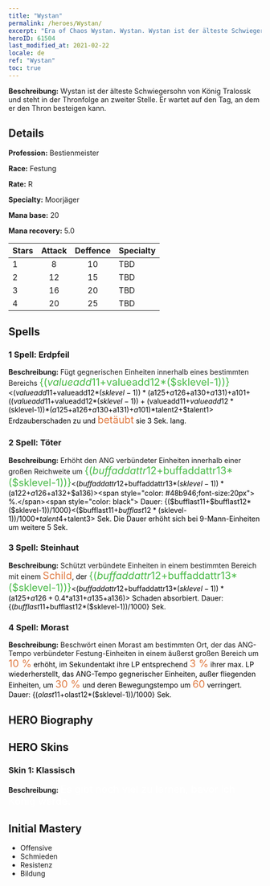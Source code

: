 ```yaml
---
title: "Wystan"
permalink: /heroes/Wystan/
excerpt: "Era of Chaos Wystan. Wystan. Wystan ist der älteste Schwiegersohn von König Tralossk und steht in der Thronfolge an zweiter Stelle. Er wartet auf den Tag, an dem er den Thron besteigen kann."
heroID: 61504
last_modified_at: 2021-02-22
locale: de
ref: "Wystan"
toc: true
---
```

 **Beschreibung:** Wystan ist der älteste Schwiegersohn von König Tralossk und steht in der Thronfolge an zweiter Stelle. Er wartet auf den Tag, an dem er den Thron besteigen kann.
## Details
 **Profession:** Bestienmeister

 **Race:** Festung

 **Rate:** R

 **Specialty:** Moorjäger

 **Mana base:** 20

 **Mana recovery:** 5.0


  | Stars   |     Attack     |    Deffence    |      Specialty     |
  |---------|:---------------:|:---------------:|--------------------|
  |    1    | 8 | 10 | TBD |
  |    2    | 12 | 15 | TBD |
  |    3    | 16 | 20 | TBD |
  |    4    | 20 | 25 | TBD |

## Spells
### 1 Spell: Erdpfeil
 **Beschreibung:** Fügt gegnerischen Einheiten innerhalb eines bestimmten Bereichs <span style="color: #48b946;font-size:20px">{($valueadd11+$valueadd12*($sklevel-1))}</span><span style="color: black"><($valueadd11+$valueadd12*($sklevel-1))*($a125+$a126+$a130+$a131)+$a101+(($valueadd11+$valueadd12*($sklevel-1))+($valueadd11+$valueadd12*($sklevel-1))*($a125+$a126+$a130+$a131)+$a101)*$talent2+$talent1> Erdzauberschaden zu und <span style="color: #e07c44;font-size:20px">betäubt</span><span style="color: black"> sie 3 Sek. lang.

### 2 Spell: Töter
 **Beschreibung:** Erhöht den ANG verbündeter Einheiten innerhalb einer großen Reichweite um <span style="color: #48b946;font-size:20px">{($buffaddattr12+$buffaddattr13*($sklevel-1))}</span><span style="color: black"><($buffaddattr12+$buffaddattr13*($sklevel-1))*($a122+$a126+$a132+$a136)><span style="color: #48b946;font-size:20px"> %.</span><span style="color: black"> Dauer: {($bufflast11+$bufflast12*($sklevel-1))/1000}<($bufflast11+$bufflast12*($sklevel-1))/1000*$talent4+$talent3> Sek. Die Dauer erhöht sich bei 9-Mann-Einheiten um weitere 5 Sek.

### 3 Spell: Steinhaut
 **Beschreibung:** Schützt verbündete Einheiten in einem bestimmten Bereich mit einem <span style="color: #e07c44;font-size:20px">Schild</span><span style="color: black">, der <span style="color: #48b946;font-size:20px">{($buffaddattr12+$buffaddattr13*($sklevel-1))}</span><span style="color: black"><($buffaddattr12+$buffaddattr13*($sklevel-1))*($a125+$a126+0.4*$a131+$a135+$a136)> Schaden absorbiert. Dauer: {($bufflast11+$bufflast12*($sklevel-1))/1000} Sek.

### 4 Spell: Morast
 **Beschreibung:** Beschwört einen Morast am bestimmten Ort, der das ANG-Tempo verbündeter Festung-Einheiten in einem äußerst großen Bereich um <span style="color: #e07c44;font-size:20px">10 %</span><span style="color: black"> erhöht, im Sekundentakt ihre LP entsprechend <span style="color: #e07c44;font-size:20px">3 %</span><span style="color: black"> ihrer max. LP wiederherstellt, das ANG-Tempo gegnerischer Einheiten, außer fliegenden Einheiten, um <span style="color: #e07c44;font-size:20px">30 %</span><span style="color: black"> und deren Bewegungstempo um <span style="color: #e07c44;font-size:20px">60</span><span style="color: black"> verringert. Dauer: {($olast11+$olast12*($sklevel-1))/1000} Sek.


## HERO Biography

## HERO Skins
### Skin 1: **Klassisch**

 **Beschreibung:** <span style="color: #ffffff;font-size:20px">Es gibt noch viel zu lernen, bevor ich König werde.</span>



## Initial Mastery
   - Offensive
   - Schmieden
   - Resistenz
   - Bildung
